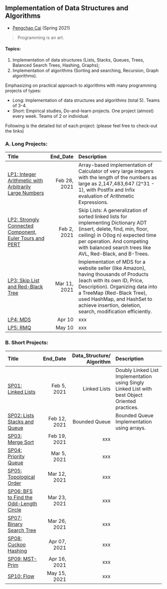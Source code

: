 ## Implementation of Data Structures and Algorithms

- [Pengchao Cai](https://github.com/Pengchao-Cai) 
  (Spring 2021)
  
> Programming is an art.

#### Topics: 
1. Implementation of data structures (Lists, Stacks, Queues, Trees, Balanced Search Trees, Hashing, Graphs); 
2. Implementation of algorithms (Sorting and searching, Recursion, Graph algorithms).

Emphasizing on practical approach to algorithms with many programming projects of types: 
- Long: Implementation of data structures and algorithms (total 5). Teams of 3-4.
- Short: Empirical studies, Do-and-learn projects. One project (almost) every week. Teams of 2 or individual.

Following is the detailed list of each project: 
(please feel free to check-out the links)

### A. Long Projects: 

|     Title      |     End_Date     |  Description  | 
|:---------------|-----------------:|:--------------| 
| [LP1: Integer Arithmetic with Arbitrarily Large Numbers](https://github.com/Pengchao-Cai/LP01-Integer-arithmetic-with-arbitrarily-large-numbers)  | Feb 28, 2021 | Array-based implementation of Calculator of very large integers with the length of the numbers as large as 2,147,483,647 (2^31 - 1), with Postfix and Infix evaluation of Arithmetic Expressions. | 
| [LP2: Strongly Connected Component, Euler Tours and PERT](https://github.com/Pengchao-Cai/LP02-SCC-EulerTours-PERT)  | Feb 2, 2021 | Skip Lists: A generalization of sorted linked lists for implementing Dictionary ADT (insert, delete, find, min, floor, ceiling) in O(log n) expected time per operation. And competing with balanced search trees like AVL, Red-Black, and B-Trees. | 
| [LP3: Skip List and Red-Black Tree](https://github.com/Pengchao-Cai/LP03-Skip-Lists-and-RBT)  | Mar 11, 2021 | Implementation of MDS for a website seller (like Amazon), having thousands of Products (each with its own ID, Price, Description). Organizing data into a TreeMap (Red-Black Tree), used HashMap, and HashSet to achieve insertion, deletion, search, modification efficiently. | 
| [LP4: MDS](https://github.com/Pengchao-Cai/LP04-multi-dimensional-search)  | Apr 10 | xxx | 
| [LP5: RMQ](https://github.com/Pengchao-Cai/LP05-Range-Minimum-Query)  | May 10 | xxx | 
 
 
 ### B. Short Projects: 
 
|     Title      |  End_Date  |  Data_Structure/ Algorithm  |  Description  | 
|:---------------|-----------:|----------------------------:|:--------------| 
| [SP01: Linked Lists](https://github.com/Pengchao-Cai/SP01-Linked-Lists) | Feb 5, 2021 | Linked Lists | Doubly Linked List Implementation using Singly Linked List with best Object Oriented practices. | 
| [SP02: Lists Stacks and Queue](https://github.com/Pengchao-Cai/SP02-BoundedQueue) | Feb 12, 2021 | Bounded Queue | Bounded Queue Implementation using arrays. | 
| [SP03: Merge Sort](https://github.com/Pengchao-Cai/SP03-Merge-Sort) | Feb 19, 2021 | xxx | 
| [SP04: Priority Queue](https://github.com/Pengchao-Cai/SP04-Binary-Heap) | Mar 5, 2021 | xxx | 
| [SP05: Topological Order](https://github.com/Pengchao-Cai/SP05-toposort-dfs) | Mar 12, 2021 | xxx | 
| [SP06: BFS to Find the Odd-Length Circle](https://github.com/Pengchao-Cai/SP06-BFS-output-odd-length-circle) | Mar 23, 2021 | xxx | 
| [SP07: Binary Search Tree](https://github.com/Pengchao-Cai/SP07-Binary-Search-Tree) | Mar 26, 2021 | xxx | 
| [SP08: Cuckoo Hashing](https://github.com/Pengchao-Cai/SP08-cuckoo-hashing) | Apr 07, 2021 | xxx | 
| [SP09: MST-Prim](https://github.com/Pengchao-Cai/SP09-minimum-spanning-tree) | Apr 16, 2021 | xxx | 
| [SP10: Flow](https://github.com/Pengchao-Cai/SP10-Flow) | May 15, 2021 | xxx | 
